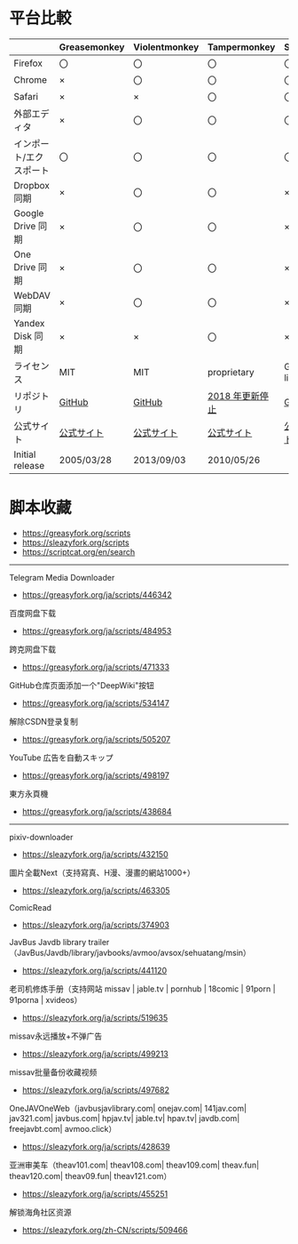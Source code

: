# 平台比較
|   | Greasemonkey | Violentmonkey | Tampermonkey| Scriptcat
-- |-- | -- | --|--
Firefox | 〇 | 〇 | 〇|〇
Chrome | × | 〇 | 〇|〇
Safari | × | × | 〇|〇
外部エディタ | × | 〇 | 〇|〇
インポート/エクスポート | 〇 | 〇 | 〇|〇
Dropbox 同期 | × | 〇 | 〇|×
Google Drive 同期 | × | 〇 | 〇|×
One Drive 同期 | × | 〇 | 〇|×
WebDAV 同期 | × | 〇 | 〇|×
Yandex Disk 同期 | × | × | 〇|×
ライセンス | MIT | MIT | proprietary |GPL-3.0 license
リポジトリ | [GitHub](https://github.com/greasemonkey/greasemonkey/) | [GitHub](https://github.com/violentmonkey/violentmonkey) | [2018 年更新停止](https://github.com/Tampermonkey/tampermonkey)|[GitHub](https://github.com/scriptscat/scriptcat)
公式サイト | [公式サイト](https://www.greasespot.net/) | [公式サイト](https://violentmonkey.github.io/) | [公式サイト](https://www.tampermonkey.net/)| [公式サイト](https://docs.scriptcat.org)
Initial release | 2005/03/28 | 2013/09/03 | 2010/05/26|

# 脚本收藏
  - https://greasyfork.org/scripts
  - https://sleazyfork.org/scripts
  - https://scriptcat.org/en/search

---
Telegram Media Downloader
- https://greasyfork.org/ja/scripts/446342

百度网盘下载
- https://greasyfork.org/ja/scripts/484953
 
 跨克网盘下载
- https://greasyfork.org/ja/scripts/471333

GitHub仓库页面添加一个"DeepWiki"按钮
- https://greasyfork.org/ja/scripts/534147

解除CSDN登录复制
- https://greasyfork.org/ja/scripts/505207

YouTube 広告を自動スキップ
- https://greasyfork.org/ja/scripts/498197

東方永頁機
- https://greasyfork.org/ja/scripts/438684


---
pixiv-downloader
- https://sleazyfork.org/ja/scripts/432150

圖片全載Next（支持寫真、H漫、漫畫的網站1000+）
- https://sleazyfork.org/ja/scripts/463305
 
ComicRead
- https://sleazyfork.org/ja/scripts/374903

JavBus Javdb library trailer（JavBus/Javdb/library/javbooks/avmoo/avsox/sehuatang/msin）
- https://sleazyfork.org/ja/scripts/441120

老司机修炼手册（支持网站 missav | jable.tv | pornhub | 18comic | 91porn | 91porna | xvideos）
- https://sleazyfork.org/ja/scripts/519635

missav永远播放+不弹广告
- https://sleazyfork.org/ja/scripts/499213

missav批量备份收藏视频
- https://sleazyfork.org/ja/scripts/497682

OneJAVOneWeb（javbusjavlibrary.com| onejav.com| 141jav.com| jav321.com| javbus.com| hpjav.tv| jable.tv| hpav.tv| javdb.com| freejavbt.com| avmoo.click）
- https://sleazyfork.org/ja/scripts/428639

亚洲审美车（theav101.com| theav108.com| theav109.com| theav.fun| theav120.com| theav09.fun| theav121.com）
- https://sleazyfork.org/ja/scripts/455251

解锁海角社区资源
- https://sleazyfork.org/zh-CN/scripts/509466



